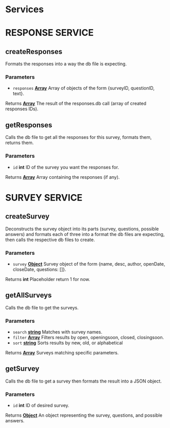 # Services
# RESPONSE SERVICE 
<!-- Generated by documentation.js. Update this documentation by updating the source code. -->

## createResponses

Formats the responses into a way the db file is expecting.

### Parameters

-   `responses` **[Array][1]** Array of objects of the form {surveyID, questionID, text}.

Returns **[Array][1]** The result of the responses.db call (array of created responses IDs).

## getResponses

Calls the db file to get all the responses for this survey, formats them, returns them.

### Parameters

-   `id` **int** ID of the survey you want the responses for.

Returns **[Array][1]** Array containing the responses (if any).

[1]: https://developer.mozilla.org/docs/Web/JavaScript/Reference/Global_Objects/Array


# SURVEY SERVICE 
<!-- Generated by documentation.js. Update this documentation by updating the source code. -->

## createSurvey

Deconstructs the survey object into its parts (survey, questions, possible answers) and formats each of three
into a format the db files are expecting, then calls the respective db files to create.

### Parameters

-   `survey` **[Object][1]** Survey object of the form {name, desc, author, openDate, closeDate, questions: \[]}.

Returns **int** Placeholder return 1 for now.

## getAllSurveys

Calls the db file to get the surveys.

### Parameters

-   `search` **[string][2]** Matches with survey names.
-   `filter` **[Array][3]** Filters results by open, openingsoon, closed, closingsoon.
-   `sort` **[string][2]** Sorts results by new, old, or alphabetical

Returns **[Array][3]** Surveys matching specific parameters.

## getSurvey

Calls the db file to get a survey then formats the result into a JSON object.

### Parameters

-   `id` **int** ID of desired survey.

Returns **[Object][1]** An object representing the survey, questions, and possible answers.

[1]: https://developer.mozilla.org/docs/Web/JavaScript/Reference/Global_Objects/Object

[2]: https://developer.mozilla.org/docs/Web/JavaScript/Reference/Global_Objects/String

[3]: https://developer.mozilla.org/docs/Web/JavaScript/Reference/Global_Objects/Array

